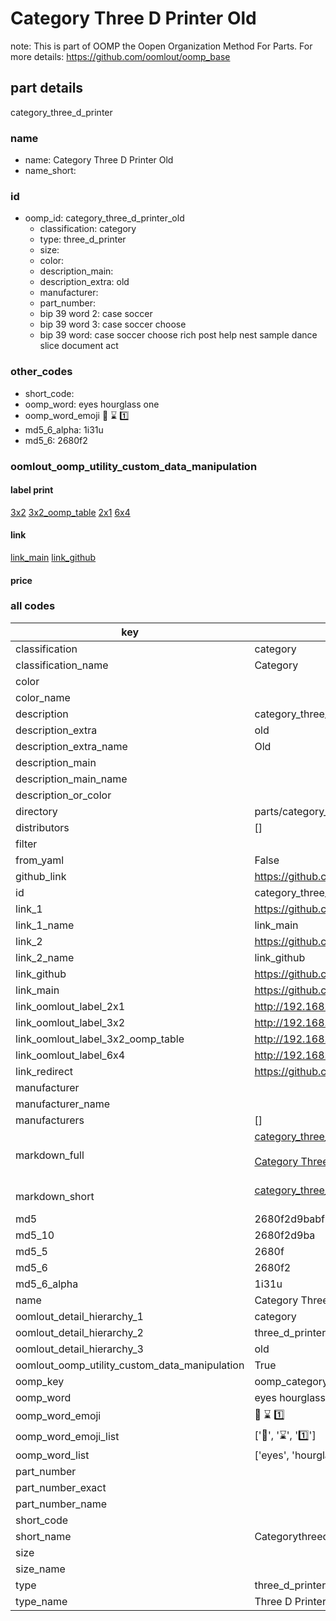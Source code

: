 # Category Three D Printer Old  

note: This is part of OOMP the Oopen Organization Method For Parts. For more details: https://github.com/oomlout/oomp_base

##  part details
  



category_three_d_printer



### name
* name: Category Three D Printer Old
* name_short: 
### id
* oomp_id: category_three_d_printer_old
  * classification: category
  * type: three_d_printer
  * size: 
  * color: 
  * description_main: 
  * description_extra: old
  * manufacturer: 
  * part_number: 
  * bip 39 word 2: case soccer
  * bip 39 word 3: case soccer choose
  * bip 39 word: case soccer choose rich post help nest sample dance slice document act

### other_codes
* short_code: 
* oomp_word: eyes hourglass one
* oomp_word_emoji :eyes: :hourglass: :one:
* md5_6_alpha: 1i31u
* md5_6: 2680f2






### oomlout_oomp_utility_custom_data_manipulation
#### label print
[3x2](http://192.168.1.245:1112/?label=oomp%201i31u)
[3x2_oomp_table](http://192.168.1.108:1112/?label=oomp%201i31u)
[2x1](http://192.168.1.242:1112/?label=oomp%201i31u)
[6x4](http://192.168.1.55:1112/?label=oomp%201i31u)    

#### link

[link_main](https://github.com/oomlout/oomlout_oomp_version_1_messy/tree/main/parts/category_three_d_printer_old) [link_github](https://github.com/oomlout/oomlout_oomp_version_1_messy/tree/main/parts/category_three_d_printer_old)                             

#### price







### all codes 
| key | value |  
| --- | --- |  
| classification | category |  
| classification_name | Category |  
| color |  |  
| color_name |  |  
| description | category_three_d_printer |  
| description_extra | old |  
| description_extra_name | Old |  
| description_main |  |  
| description_main_name |  |  
| description_or_color |   |  
| directory | parts/category_three_d_printer_old |  
| distributors | [] |  
| filter |  |  
| from_yaml | False |  
| github_link | https://github.com/oomlout/oomlout_oomp_part_src/tree/main/parts/category_three_d_printer_old |  
| id | category_three_d_printer_old |  
| link_1 | https://github.com/oomlout/oomlout_oomp_version_1_messy/tree/main/parts/category_three_d_printer_old |  
| link_1_name | link_main |  
| link_2 | https://github.com/oomlout/oomlout_oomp_version_1_messy/tree/main/parts/category_three_d_printer_old |  
| link_2_name | link_github |  
| link_github | https://github.com/oomlout/oomlout_oomp_version_1_messy/tree/main/parts/category_three_d_printer_old |  
| link_main | https://github.com/oomlout/oomlout_oomp_version_1_messy/tree/main/parts/category_three_d_printer_old |  
| link_oomlout_label_2x1 | http://192.168.1.242:1112/?label=oomp%201i31u |  
| link_oomlout_label_3x2 | http://192.168.1.245:1112/?label=oomp%201i31u |  
| link_oomlout_label_3x2_oomp_table | http://192.168.1.108:1112/?label=oomp%201i31u |  
| link_oomlout_label_6x4 | http://192.168.1.55:1112/?label=oomp%201i31u |  
| link_redirect | https://github.com/oomlout/oomlout_oomp_version_1_messy/tree/main/parts/category_three_d_printer_old |  
| manufacturer |  |  
| manufacturer_name |  |  
| manufacturers | [] |  
| markdown_full | [category_three_d_printer_old](none)<br>[](none)<br>[Category Three D Printer Old](none)<br><br> |  
| markdown_short | [category_three_d_printer_old](none)<br><br> |  
| md5 | 2680f2d9babf1291ac545b9450b37119 |  
| md5_10 | 2680f2d9ba |  
| md5_5 | 2680f |  
| md5_6 | 2680f2 |  
| md5_6_alpha | 1i31u |  
| name | Category Three D Printer Old |  
| oomlout_detail_hierarchy_1 | category |  
| oomlout_detail_hierarchy_2 | three_d_printer |  
| oomlout_detail_hierarchy_3 | old |  
| oomlout_oomp_utility_custom_data_manipulation | True |  
| oomp_key | oomp_category_three_d_printer_old |  
| oomp_word | eyes hourglass one |  
| oomp_word_emoji | :eyes: :hourglass: :one: |  
| oomp_word_emoji_list | [':eyes:', ':hourglass:', ':one:'] |  
| oomp_word_list | ['eyes', 'hourglass', 'one'] |  
| part_number |  |  
| part_number_exact |  |  
| part_number_name |  |  
| short_code |  |  
| short_name | Categorythreedprinter |  
| size |  |  
| size_name |  |  
| type | three_d_printer |  
| type_name | Three D Printer |  
